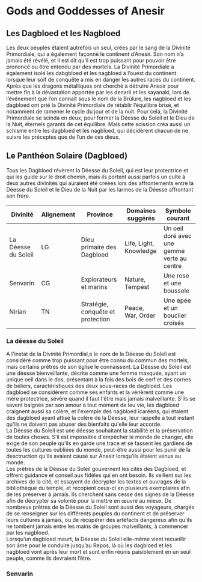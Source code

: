 # Gods and Goddesses of Anesir

## Les Dagbloed et les Nagbloed

Les deux peuples étaient autrefois un seul, crées par le sang de la Divinité Primordiale, qui a également façonné le continent d’Anesir. Son nom n’a jamais été révélé, et il est dit qu’il est trop puissant pour pouvoir être prononcé ou être entendu par des mortels. La Divinité Primordiale a également isolé les dabgbloed et les nagbloed à l’ouest du continent lorsque leur soif de conquête a mis en danger les autres races du continent. Après que les dragons métalliques ont cherché à détruire Anesir pour mettre fin à la dévastation apportée par les denarii et les sayanaki, lors de l’événement que l’on connaît sous le nom de la Brûlure, les nagbloed et les dagbloed ont prié la Divinité Primordiale de rétablir l’équilibre brisé, et notamment de ramener le cycle du jour et de la nuit. Pour cela, la Divinité Primordiale se scinda en deux, pour former la Déesse du Soleil et le Dieu de la Nuit, éternels garants de cet équilibre. Mais cette scission créa aussi un schisme entre les dagbloed et les nagbloed, qui décidèrent chacun de ne suivre les préceptes que de l’un de ces dieux.  

## Le Panthéon Solaire (Dagbloed)

Tous les Dagbloed révèrent la Déesse du Soleil, qui est leur protectrice et qui les guide sur le droit chemin, mais ils portent aussi parfois un culte à deux autres divinités qui auraient été créées lors des affrontements entre la Déesse du Soleil et le Dieu de la Nuit par les larmes de la Déesse affrontant son frère. 

|   Divinité	|   Alignement	|   Province	|   Domaines suggérés	|   Symbole courant	|
|---	|---	|---	|---	|---	|
|   La Déesse du Soleil	|   LG	|   Dieu primaire des Dagbloed	|   Life, Light, Knowledge	|   Un oeil doré avec une gemme verte au centre	|
|   Senvarin	|   CG	|   Explorateurs et marins	|   Nature, Tempest	|   Une rose et une boussole	|
|   Nirian	|   TN	|   Stratégie, conquête et protection	|   Peace, War, Order	|   Une épée et un bouclier croisés	|

### La déesse du Soleil

A l'instat de la Divinité Primordial,e le nom de la Déesse du Soleil est considéré comme trop puissant pour être connu du commun des mortels, mais certains prêtres de son église le connaissent. La Déesse du Soleil est une déesse bienveillante, décrite comme une femme masquée, ayant un unique oeil dans le dos, présentant à la fois des bois de cerf et des cornes de béliers, caractéristiques des deux sous-races de dagbloed. Les dagbloed se considèrent comme ses enfants et la vénèrent comme une mère protectrice, sévère quand il faut l'être mais jamais malveillante. S'ils se savent baignés par son amour à tout moment de leu vie, les dagbloed craignent aussi sa colère, et l'exemple des nagbloed icaréens, qui étaient des dagbloed ayant attisé la colère de la Déesse, leur rappelle à tout instant qu'ils ne doivent pas abuser des bienfaits qu'elle leur accorde.  
La Déesse du Soleil est une déesse souhaitant la stabilité et la préservation de toutes choses. S'il est impossible d'empêcher le monde de changer, elle exige de son peuple qu'ils en garde une trace et se fassent les gardiens de toutes les cultures oubliées du monde, peut-être aussi pour les punir de la desctruction qu'ils avaient causé sur Anesir lorsqu'ils étaient venus au monde.  
Les prêtres de la Déesse du Soleil gouvernent les cités des Dagbloed, et offrent guidance et conseil aux fidèles qui en ont besoin. Ils veillent sur les archives de la cité, et essayent de décrypter les textes et ouvrages de la bibliothèque du temple, et recopient ceux-ci en plusieurs exemplaires afin de les préserver à jamais. Ils cherchent sans cesse des signes de la Déesse afin de décrypter sa volonté pour la mettre en œuvre au mieux. De nombreux prêtres de la Déesse du Soleil sont aussi des voyageurs, chargés de se renseigner sur les différents peuples du continent et de préserver leurs cultures à jamais, ou de récupérer des artéfacts dangereux afin qu’ils ne tombent jamais entre les mains de groupes malveillants, à commencer par les nagbloed.  
Lorsqu’un dagbloed meurt, la Déesse du Soleil elle-même vient recueillir son âme pour le conduire jusqu’au Repos, là où les dagbloed et les nagbloed vont après leur mort et sont enfin réunis paisiblement en un seul peuple, comme ils devraient l’être.

### Senvarin
